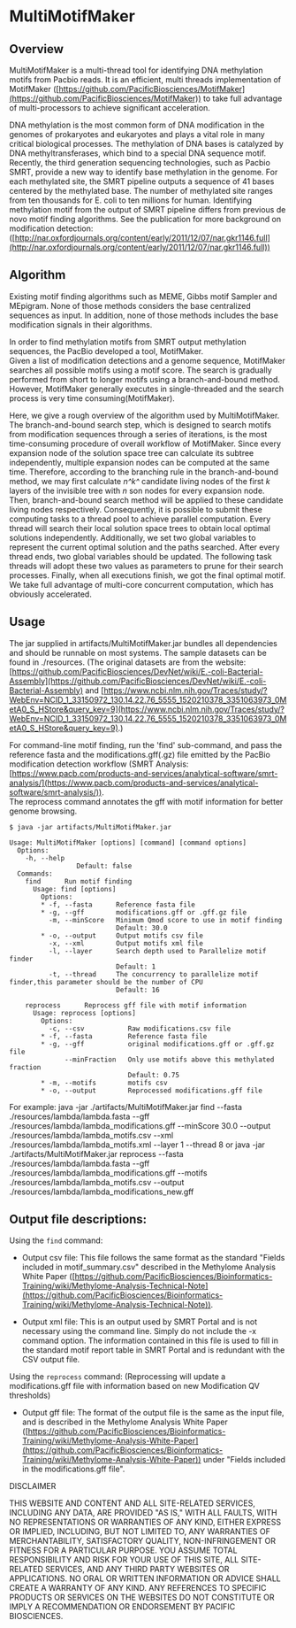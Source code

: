 MultiMotifMaker
=========

Overview
--------
MultiMotifMaker is a multi-thread tool for identifying DNA methylation motifs from 
Pacbio reads. It is an efficient, multi threads implementation of MotifMaker 
([https://github.com/PacificBiosciences/MotifMaker](https://github.com/PacificBiosciences/MotifMaker)) to take full advantage of 
multi-processors to achieve significant acceleration. 

DNA methylation is the most common form of DNA modification in the genomes of 
prokaryotes and eukaryotes and plays a vital role in many critical biological processes.
The methylation of DNA bases is catalyzed by DNA methyltransferases, which bind to a special DNA sequence motif.
Recently, the third generation sequencing technologies, such as Pacbio SMRT, 
provide a new way to identify base methylation in the genome. For each methylated site, 
the SMRT pipeline outputs a sequence of 41 bases centered by the methylated base. 
The number of methylated site ranges from ten thousands for E. coli to ten millions for human.
Identifying methylation motif from the output of SMRT pipeline differs from previous de novo motif finding algorithms.
See the publication for more background on modification detection: ([http://nar.oxfordjournals.org/content/early/2011/12/07/nar.gkr1146.full](http://nar.oxfordjournals.org/content/early/2011/12/07/nar.gkr1146.full))

Algorithm
---------
Existing motif finding algorithms such as MEME, Gibbs motif Sampler and MEpigram. 
None of those methods considers the base centralized sequences as input. 
In addition, none of those methods includes the base modification signals in their algorithms. 

In order to find methylation motifs from SMRT output methylation sequences, 
the PacBio developed a tool, MotifMaker.  
Given a list of modification detections and a genome sequence, MotifMaker searches 
all possible motifs using a motif score. The search is gradually performed from short 
to longer motifs using a branch-and-bound method. However, MotifMaker generally executes 
in single-threaded and the search process is very time consuming(MotifMaker).

Here, we give a rough overview of the algorithm used by MultiMotifMaker.
The branch-and-bound search step, which is designed to search motifs from 
modification sequences through a series of iterations, is the most time-consuming procedure of 
overall workflow of MotifMaker. Since every expansion node of the solution space tree 
can calculate its subtree independently, multiple expansion nodes can be computed at the same time. 
Therefore, according to the branching rule in the branch-and-bound method, we may first calculate *n^k^* candidate living nodes 
of the first *k* layers of the invisible tree with *n* son nodes for every expansion node. 
Then, branch-and-bound search method will be applied to these candidate living nodes respectively. 
Consequently, it is possible to submit these computing tasks to a thread pool to achieve parallel computation. 
Every thread will search their local solution space trees to obtain local optimal solutions independently. 
Additionally, we set two global variables to represent the current optimal solution and the paths searched. 
After every thread ends, two global variables should be updated. The following task threads 
will adopt these two values as parameters to prune for their search processes. Finally, 
when all executions finish, we got the final optimal motif. We take full advantage of multi-core
concurrent computation, which has obviously accelerated.


Usage
----

The jar supplied in artifacts/MultiMotifMaker.jar bundles all
dependencies and should be runnable on most systems. The sample datasets can be found in ./resources.
(The original datasets are from the website: [https://github.com/PacificBiosciences/DevNet/wiki/E.-coli-Bacterial-Assembly](https://github.com/PacificBiosciences/DevNet/wiki/E.-coli-Bacterial-Assembly) and [https://www.ncbi.nlm.nih.gov/Traces/study/?WebEnv=NCID_1_33150972_130.14.22.76_5555_1520210378_3351063973_0MetA0_S_HStore&query_key=9](https://www.ncbi.nlm.nih.gov/Traces/study/?WebEnv=NCID_1_33150972_130.14.22.76_5555_1520210378_3351063973_0MetA0_S_HStore&query_key=9).)

For command-line motif finding, run the 'find' sub-command, and pass
the reference fasta and the modifications.gff(.gz) file emitted by the
PacBio modification detection workflow (SMRT Analysis: [https://www.pacb.com/products-and-services/analytical-software/smrt-analysis/](https://www.pacb.com/products-and-services/analytical-software/smrt-analysis/)).   
The reprocess command annotates the gff with motif information for better genome browsing.

```
$ java -jar artifacts/MultiMotifMaker.jar

Usage: MultiMotifMaker [options] [command] [command options]
  Options:
    -h, --help
                 Default: false
  Commands:
    find      Run motif finding
      Usage: find [options]
        Options:
        * -f, --fasta      Reference fasta file
        * -g, --gff        modifications.gff or .gff.gz file
          -m, --minScore   Minimum Qmod score to use in motif finding
                           Default: 30.0
        * -o, --output     Output motifs csv file
          -x, --xml        Output motifs xml file
          -l, --layer      Search depth used to Parallelize motif finder
                           Default: 1
          -t, --thread     The concurrency to parallelize motif finder,this parameter should be the number of CPU
                           Default: 16

    reprocess      Reprocess gff file with motif information
      Usage: reprocess [options]
        Options:
          -c, --csv           Raw modifications.csv file
        * -f, --fasta         Reference fasta file
        * -g, --gff           original modifications.gff or .gff.gz file
              --minFraction   Only use motifs above this methylated fraction
                              Default: 0.75
        * -m, --motifs        motifs csv
        * -o, --output        Reprocessed modifications.gff file
```
  For example: java -jar ./artifacts/MultiMotifMaker.jar find --fasta ./resources/lambda/lambda.fasta --gff ./resources/lambda/lambda_modifications.gff
  --minScore 30.0 --output ./resources/lambda/lambda_motifs.csv --xml ./resources/lambda/lambda_motifs.xml --layer 1 --thread 8
  or java -jar ./artifacts/MultiMotifMaker.jar reprocess --fasta ./resources/lambda/lambda.fasta --gff ./resources/lambda/lambda_modifications.gff --motifs ./resources/lambda/lambda_motifs.csv --output ./resources/lambda/lambda_modifications_new.gff

Output file descriptions:
-------------------------

Using the ``find`` command:

- Output csv file: This file follows the same format as the standard
  "Fields included in motif_summary.csv" described in the Methylome
  Analysis White Paper
  ([https://github.com/PacificBiosciences/Bioinformatics-Training/wiki/Methylome-Analysis-Technical-Note](https://github.com/PacificBiosciences/Bioinformatics-Training/wiki/Methylome-Analysis-Technical-Note)).

- Output xml file: This is an output used by SMRT Portal and is not
  necessary using the command line. Simply do not include the -x
  command option. The information contained in this file is used to
  fill in the standard motif report table in SMRT Portal and is
  redundant with the CSV output file.

Using the ``reprocess`` command:
(Reprocessing will update a modifications.gff file with information based on new Modification QV thresholds)

- Output gff file: The format of the output file is the same as the
  input file, and is described in the Methylome Analysis White Paper
  ([https://github.com/PacificBiosciences/Bioinformatics-Training/wiki/Methylome-Analysis-White-Paper](https://github.com/PacificBiosciences/Bioinformatics-Training/wiki/Methylome-Analysis-White-Paper))
  under "Fields included in the modifications.gff file".

DISCLAIMER

THIS WEBSITE AND CONTENT AND ALL SITE-RELATED SERVICES, INCLUDING ANY DATA, ARE PROVIDED "AS IS," WITH ALL FAULTS, WITH NO REPRESENTATIONS OR WARRANTIES OF ANY KIND, EITHER EXPRESS OR IMPLIED, INCLUDING, BUT NOT LIMITED TO, ANY WARRANTIES OF MERCHANTABILITY, SATISFACTORY QUALITY, NON-INFRINGEMENT OR FITNESS FOR A PARTICULAR PURPOSE. YOU ASSUME TOTAL RESPONSIBILITY AND RISK FOR YOUR USE OF THIS SITE, ALL SITE-RELATED SERVICES, AND ANY THIRD PARTY WEBSITES OR APPLICATIONS. NO ORAL OR WRITTEN INFORMATION OR ADVICE SHALL CREATE A WARRANTY OF ANY KIND. ANY REFERENCES TO SPECIFIC PRODUCTS OR SERVICES ON THE WEBSITES DO NOT CONSTITUTE OR IMPLY A RECOMMENDATION OR ENDORSEMENT BY PACIFIC BIOSCIENCES.
